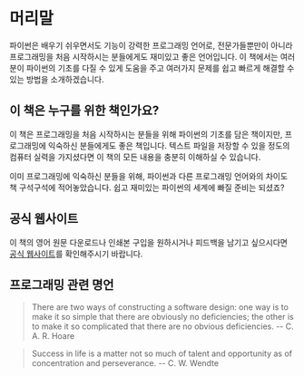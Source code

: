 # 머리말

파이썬은 배우기 쉬우면서도 기능이 강력한 프로그래밍 언어로, 전문가들뿐만이 아니라 프로그래밍을 처음 시작하시는 분들에게도 재미있고 좋은 언어입니다. 이 책에서는 여러분이 파이썬의 기초를 다질 수 있게 도움을 주고 여러가지 문제를 쉽고 빠르게 해결할 수 있는 방법을 소개하겠습니다.

## 이 책은 누구를 위한 책인가요?

이 책은 프로그래밍을 처음 시작하시는 분들을 위해 파이썬의 기초를 담은 책이지만, 프로그래밍에 익숙하신 분들에게도 좋은 책입니다. 텍스트 파일을 저장할 수 있을 정도의 컴퓨터 실력을 가지셨다면 이 책의 모든 내용을 충분히 이해하실 수 있습니다.

이미 프로그래밍에 익숙하신 분들을 위해, 파이썬과 다른 프로그래밍 언어와의 차이도 책 구석구석에 적어놓았습니다. 쉽고 재미있는 파이썬의 세계에 빠질 준비는 되셨죠?

## 공식 웹사이트

이 책의 영어 원문 다운로드나 인쇄본 구입을 원하시거나 피드백을 남기고 싶으시다면 [공식 웹사이트](https://www.swaroopch.com/buybook/)를 확인해주시기 바랍니다.

## 프로그래밍 관련 명언

> There are two ways of constructing a software design: one way is to make it so simple that there are obviously no deficiencies; the other is to make it so complicated that there are no obvious deficiencies. -- C. A. R. Hoare

<!-- -->

> Success in life is a matter not so much of talent and opportunity as of concentration and perseverance. -- C. W. Wendte
